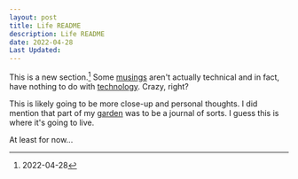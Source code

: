 ```yaml
---
layout: post
title: Life README
description: Life README
date: 2022-04-28
Last Updated: 
---
```

This is a new section.[^1]  Some [musings](/tech/musings/) aren't actually technical and in fact, have nothing to do with [technology](/tech/).  Crazy, right?

This is likely going to be more close-up and personal thoughts.  I did mention that part of my [garden](/) was to be a journal of sorts.  I guess this is where it's going to live.  

At least for now...

[^1]: 2022-04-28